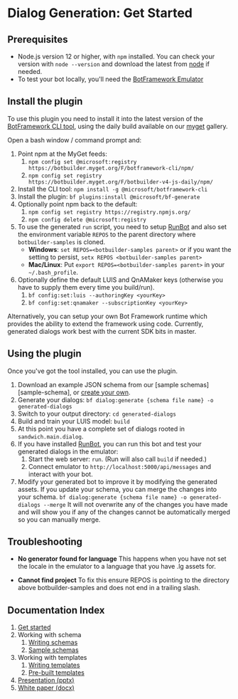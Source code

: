 # Dialog Generation: Get Started

## Prerequisites

- Node.js version 12 or higher, with `npm` installed.
  You can check your version with `node --version` and download the latest from [node](https://nodejs.org/en/download/) if needed.
- To test your bot locally, you'll need the [BotFramework Emulator][emulator]

## Install the plugin

To use this plugin you need to install it into the latest version of the [BotFramework CLI tool][bf], using the daily build available on our [myget][myget] gallery.

Open a bash window / command prompt and:

1. Point npm at the MyGet feeds: 
   1. `npm config set @microsoft:registry https://botbuilder.myget.org/F/botframework-cli/npm/`
   2. `npm config set registry https://botbuilder.myget.org/F/botbuilder-v4-js-daily/npm/`
2. Install the CLI tool: `npm install -g @microsoft/botframework-cli`
3. Install the plugin: `bf plugins:install @microsoft/bf-generate`
4. Optionally point npm back to the default: 
   1. `npm config set registry https://registry.npmjs.org/`
   2. `npm config delete @microsoft:registry` 
5. To use the generated `run` script, you need to setup [RunBot][runbot] and also set the environment variable `REPOS` to the parent directory where `botbuilder-samples` is cloned. 
   * **Windows**: `set REPOS=<botbuilder-samples parent>` or if you want the setting to persist, `setx REPOS <botbuilder-samples parent>`
   * **Mac/Linux**: Put `export REPOS=<botbuilder-samples parent>` in your `~/.bash_profile`.
6. Optionally define the default LUIS and QnAMaker keys (otherwise you have to supply them every time you build/run).
   1. `bf config:set:luis --authoringKey <yourKey>`
   1. `bf config:set:qnamaker --subscriptionKey <yourKey>`

Alternatively, you can setup your own Bot Framework runtime which provides the ability to extend the framework using code.  Currently, generated dialogs work best with the current SDK bits in master.

## Using the plugin

Once you've got the tool installed, you can use the plugin.

1. Download an example JSON schema from our [sample schemas][sample-schema], or [create your own][schema].
2. Generate your dialogs: `bf dialog:generate {schema file name} -o generated-dialogs`
3. Switch to your output directory: `cd generated-dialogs`
4. Build and train your LUIS model: `build`
5. At this point you have a complete set of dialogs rooted in `sandwich.main.dialog`.
6. If you have installed [RunBot][runbot], you can run this bot and test your generated dialogs in the emulator:
   1. Start the web server: `run`.  (Run will also call `build` if needed.)
   2. Connect emulator to `http://localhost:5000/api/messages` and interact with your bot.
7. Modify your generated bot to improve it by modifying the generated assets.  If you update your schema, you can merge the changes into your schema.  `bf dialog:generate {schema file name} -o generated-dialogs --merge` It will not overwrite any of the changes you have made and will show you if any of the changes cannot be automatically merged so you can manually merge.

## Troubleshooting

* **No generator found for language**
This happens when you have not set the locale in the emulator to a language that you have .lg assets for. 

* **Cannot find project**
To fix this ensure REPOS is pointing to the directory above botbuilder-samples and does not end in a trailing slash.

## Documentation Index

1. [Get started][start]
1. Working with schema
    1. [Writing schemas][schema]
    1. [Sample schemas][sample-schemas]
1. Working with templates
    1. [Writing templates][templates-overview]
    1. [Pre-built templates][templates]
1. [Presentation (pptx)](2020%20Feb%20MVP%20Generated%20Dialogs.pptx)
1. [White paper (docx)](Generating%20Dialogs%20from%20Schema,%20APIs%20and%20Databases.docx)

[schema]:bot-schema.md
[templates]:../generator/packages/library/templates
[templates-overview]:templates.md
[start]:get-started.md
[sample-schemas]:example-schemas
[bf]:https://github.com/microsoft/botframework-cli
[myget]:https://botbuilder.myget.org/gallery
[emulator]:https://github.com/Microsoft/BotFramework-Emulator
[runbot]:../runbot/readme.md
